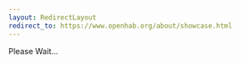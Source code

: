 ```yaml
---
layout: RedirectLayout
redirect_to: https://www.openhab.org/about/showcase.html
---
```


Please Wait...
